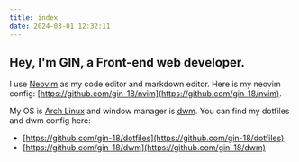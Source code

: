 ```yaml
---
title: index
date: 2024-03-01 12:32:11
---
```


## Hey, I'm GIN, a Front-end web developer.

I use [Neovim](https://neovim.io) as my code editor and markdown editor.
Here is my neovim config: [https://github.com/gin-18/nvim](https://github.com/gin-18/nvim).

My OS is [Arch Linux](https://archlinux.org) and window manager is [dwm](https://dwm.suckless.org).
You can find my dotfiles and dwm config here:

* [https://github.com/gin-18/dotfiles](https://github.com/gin-18/dotfiles)
* [https://github.com/gin-18/dwm](https://github.com/gin-18/dwm)
